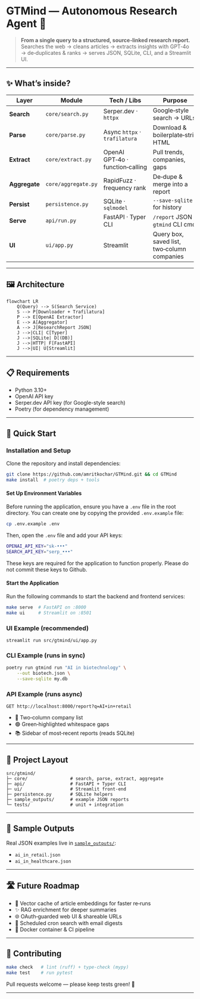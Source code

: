 
# GTMind — Autonomous Research Agent 🔎

> **From a single query to a structured, source‑linked research report.**  
> Searches the web → cleans articles → extracts insights with GPT‑4o → de‑duplicates & ranks → serves JSON, SQLite, CLI, and a Streamlit UI.

---

## ✨ What’s inside?

| Layer | Module | Tech / Libs | Purpose |
|-------|--------|-------------|---------|
| **Search**      | `core/search.py`      | Serper.dev · `httpx`          | Google‑style search → URLs |
| **Parse**       | `core/parse.py`       | Async `httpx` · `trafilatura` | Download & boilerplate‑strip HTML |
| **Extract**     | `core/extract.py`     | OpenAI GPT‑4o · function‑calling | Pull trends, companies, gaps |
| **Aggregate**   | `core/aggregate.py`   | RapidFuzz · frequency rank    | De‑dupe & merge into a report |
| **Persist**     | `persistence.py`      | SQLite · `sqlmodel`           | `--save-sqlite` for history |
| **Serve**       | `api/run.py`          | FastAPI · Typer CLI           | `/report` JSON · `gtmind` CLI cmd |
| **UI**          | `ui/app.py`           | Streamlit                     | Query box, saved list, two‑column companies |

---

## 🖼 Architecture

```mermaid
flowchart LR
    Q(Query) --> S(Search Service)
    S --> P[Downloader + Trafilatura]
    P --> E[OpenAI Extractor]
    E --> A[Aggregator]
    A --> J[ResearchReport JSON]
    J -->|CLI| C[Typer]
    J -->|SQLite| D[(DB)]
    J -->|HTTP| F[FastAPI]
    J -->|UI| U[Streamlit]
```

---

## 📋 Requirements

- Python 3.10+
- OpenAI API key
- Serper.dev API key (for Google-style search)
- Poetry (for dependency management)

---

## 🚀 Quick Start


### Installation and Setup

Clone the repository and install dependencies:

```bash
git clone https://github.com/amritkochar/GTMind.git && cd GTMind
make install  # poetry deps + tools
```

#### Set Up Environment Variables

Before running the application, ensure you have a `.env` file in the root directory. You can create one by copying the provided `.env.example` file:

```bash
cp .env.example .env
```

Then, open the `.env` file and add your API keys:

```bash
OPENAI_API_KEY="sk-•••"
SEARCH_API_KEY="serp_•••"
```

These keys are required for the application to function properly. Please do not commit these keys to Github.

#### Start the Application

Run the following commands to start the backend and frontend services:

```bash
make serve  # FastAPI on :8000
make ui     # Streamlit on :8501
```

### UI Example (recommended)

```
streamlit run src/gtmind/ui/app.py
```

### CLI Example (runs in sync)

```bash
poetry run gtmind run "AI in biotechnology" \
    --out biotech.json \
    --save-sqlite my.db
```

### API Example (runs async)

```
GET http://localhost:8000/report?q=AI+in+retail
```

* 🔹 Two‑column company list  
* 🟢 Green‑highlighted whitespace gaps  
* 📚 Sidebar of most‑recent reports (reads SQLite)

---

## 📂 Project Layout

```
src/gtmind/
├─ core/                # search, parse, extract, aggregate
├─ api/                 # FastAPI + Typer CLI
├─ ui/                  # Streamlit front‑end
├─ persistence.py       # SQLite helpers
├─ sample_outputs/      # example JSON reports
└─ tests/               # unit + integration
```

---

## 📂 Sample Outputs

Real JSON examples live in [`sample_outputs/`](sample_outputs):

* `ai_in_retail.json`
* `ai_in_healthcare.json`

---

## 🛣 Future Roadmap

* 🔎 Vector cache of article embeddings for faster re‑runs  
* ✨ RAG enrichment for deeper summaries 
* 🌐 OAuth‑guarded web UI & shareable URLs
* 🤖 Scheduled cron search with email digests
* 🐳 Docker container & CI pipeline

---

## 🤝 Contributing

```bash
make check   # lint (ruff) + type‑check (mypy)
make test    # run pytest
```

Pull requests welcome — please keep tests green! 🎉

---
